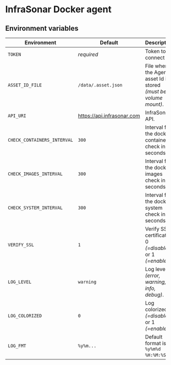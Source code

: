 # InfraSonar Docker agent


## Environment variables

Environment                 | Default                       | Description
----------------------------|-------------------------------|-------------------
`TOKEN`                     | _required_                    | Token to connect to.
`ASSET_ID_FILE`             | `/data/.asset.json`           | File where the Agent asset Id is stored _(must be a volume mount)_.
`API_URI`                   | https://api.infrasonar.com    | InfraSonar API.
`CHECK_CONTAINERS_INTERVAL` | `300`                         | Interval for the docker containers check in seconds.
`CHECK_IMAGES_INTERVAL`     | `300`                         | Interval for the docker images check in seconds.
`CHECK_SYSTEM_INTERVAL`     | `300`                         | Interval for the docker system check in seconds.
`VERIFY_SSL`                | `1`                           | Verify SSL certificate, 0 _(=disabled)_ or 1 _(=enabled)_.
`LOG_LEVEL`                 | `warning`                     | Log level _(error, warning, info, debug)_.
`LOG_COLORIZED`             | `0`                           | Log colorized, 0 _(=disabled)_ or 1 _(=enabled)_.
`LOG_FMT`                   | `%y%m...`                     | Default format is `%y%m%d %H:%M:%S`.
